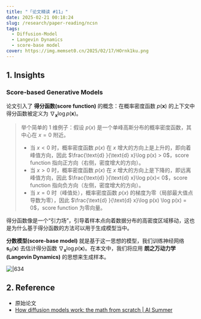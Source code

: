 ```yaml
---
title: "「论文精读 #11」"
date: 2025-02-21 00:18:24
slug: /research/paper-reading/ncsn
tags:
  - Diffusion-Model
  - Langevin Dynamics
  - score-base model
cover: https://img.memset0.cn/2025/02/17/HOrnk1ku.png
---
```


## 1. Insights

### Score-based Generative Models

论文引入了 **得分函数(score function)** 的概念：在概率密度函数 $p(\mathbf{x})$ 的上下文中得分函数被定义为 $\nabla_{\mathbf{x}} \log p(\mathbf{x})$。

> 举个简单的 1 维例子：假设 $p(x)$ 是一个单峰高斯分布的概率密度函数，其中心在 $x=0$ 附近。
>
> -   当 $x < 0$ 时，概率密度函数 $p(x)$ 在 $x$ 增大的方向上是上升的，即向着峰值方向，因此 $\frac{\text{d} }{\text{d} x}\log p(x) > 0$，score function 指向正方向（右侧，密度增大的方向）。
> -   当 $x > 0$ 时，概率密度函数 $p(x)$ 在 $x$ 增大的方向上是下降的，即远离峰值方向，因此 $\frac{\text{d} }{\text{d} x}\log p(x)< 0$，score function 指向负方向（左侧，密度增大的方向）。
> -   当 $x = 0$ 时（峰值处），概率密度函数 $p(x)$ 的梯度为零（局部最大值点导数为零），因此 $\frac{\text{d} }{\text{d} x}\log p(x) \log p(x) = 0$，score function 为零向量。

得分函数像是一个“引力场”，引导着样本点向着数据分布的高密度区域移动，这也是为什么基于得分函数的方法可以用于生成模型当中。

**分数模型(score-base model)** 就是基于这一思想的模型，我们训练神经网络 $\mathbf{s}_{\theta}(\mathbf{x})$ 去估计得分函数 $\nabla_{\mathbf{x}} \log p(\mathbf{x})$。在本文中，我们将应用 **朗之万动力学(Langevin Dynamics)** 的思想来生成样本。

![|634](https://img.memset0.cn/2025/02/20/pevLTPFj.png)

## 2. Reference

- 原始论文
- [How diffusion models work: the math from scratch | AI Summer](https://theaisummer.com/diffusion-models/)
